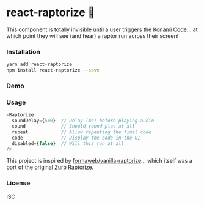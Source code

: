 # react-raptorize 🦖

This component is totally invisible until a user triggers the [Konami Code](https://en.wikipedia.org/wiki/Konami_Code)... at which point they will see (and hear) a raptor run across their screen!

### Installation

```sh
yarn add react-raptorize
npm install react-raptorize --save
```

### Demo

### Usage

```javascript
<Raptorize
  soundDelay={500}  // Delay (ms) before playing audio
  sound             // Should sound play at all
  repeat            // Allow repeating the final code
  code              // Display the code in the UI
  disabled={false}  // Will this run at all
/>
```

This project is inspired by [formaweb/vanilla-raptorize](https://github.com/formaweb/vanilla-raptorize)... which itself was a port of the original [Zurb Raptorize](https://zurb.com/playground/jquery-raptorize).

### License

ISC
